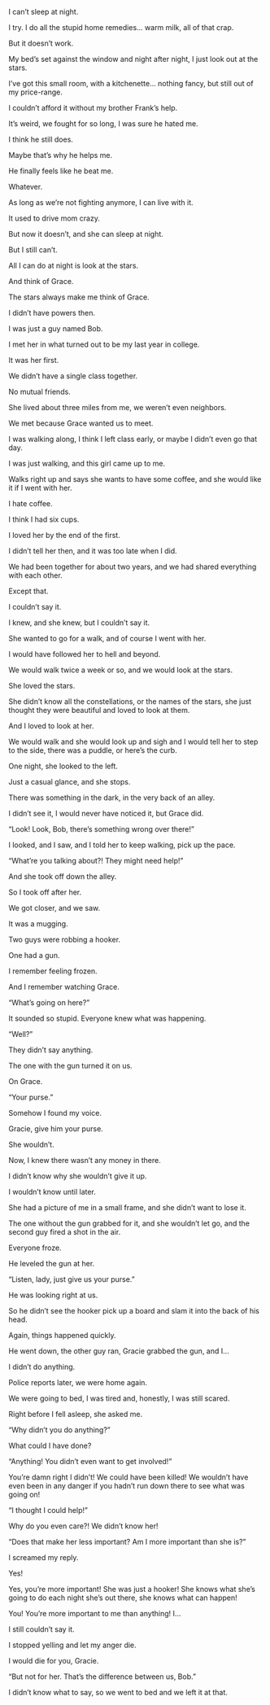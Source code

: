 I can’t sleep at night.

I try. I do all the stupid home remedies… warm milk, all of that crap.

But it doesn’t work.

My bed’s set against the window and night after night, I just look out at the stars.

I’ve got this small room, with a kitchenette… nothing fancy, but still out of my price-range.

I couldn’t afford it without my brother Frank’s help.

It’s weird, we fought for so long, I was sure he hated me.

I think he still does.

Maybe that’s why he helps me.

He finally feels like he beat me.

Whatever.

As long as we’re not fighting anymore, I can live with it.

It used to drive mom crazy.

But now it doesn’t, and she can sleep at night.

But I still can’t.

All I can do at night is look at the stars.

And think of Grace.

The stars always make me think of Grace.

I didn’t have powers then.

I was just a guy named Bob.

I met her in what turned out to be my last year in college.

It was her first.

We didn’t have a single class together.

No mutual friends.

She lived about three miles from me, we weren’t even neighbors.

We met because Grace wanted us to meet.

I was walking along, I think I left class early, or maybe I didn’t even go that day.

I was just walking, and this girl came up to me.

Walks right up and says she wants to have some coffee, and she would like it if I went with her.

I hate coffee.

I think I had six cups.

I loved her by the end of the first.

I didn’t tell her then, and it was too late when I did.

We had been together for about two years, and we had shared everything with each other.

Except that.

I couldn’t say it.

I knew, and she knew, but I couldn’t say it.

She wanted to go for a walk, and of course I went with her.

I would have followed her to hell and beyond.

We would walk twice a week or so, and we would look at the stars.

She loved the stars.

She didn’t know all the constellations, or the names of the stars, she just thought they were beautiful and loved to look at them.

And I loved to look at her.

We would walk and she would look up and sigh and I would tell her to step to the side, there was a puddle, or here’s the curb.

One night, she looked to the left.

Just a casual glance, and she stops.

There was something in the dark, in the very back of an alley.

I didn’t see it, I would never have noticed it, but Grace did.

“Look!  Look, Bob, there’s something wrong over there!”

I looked, and I saw, and I told her to keep walking, pick up the pace.

“What’re you talking about?!  They might need help!”

And she took off down the alley.

So I took off after her.

We got closer, and we saw.

It was a mugging.

Two guys were robbing a hooker.

One had a gun.

I remember feeling frozen.

And I remember watching Grace.

“What’s going on here?”

It sounded so stupid.  Everyone knew what was happening.

“Well?”

They didn’t say anything.

The one with the gun turned it on us.

On Grace.

“Your purse.”

Somehow I found my voice.

Gracie, give him your purse.

She wouldn’t.

Now, I knew there wasn’t any money in there.

I didn’t know why she wouldn’t give it up.

I wouldn’t know until later.

She had a picture of me in a small frame, and she didn’t want to lose it.

The one without the gun grabbed for it, and she wouldn’t let go, and the second guy fired a shot in the air.

Everyone froze.

He leveled the gun at her.

“Listen, lady, just give us your purse.”

He was looking right at us.

So he didn’t see the hooker pick up a board and slam it into the back of his head.

Again, things happened quickly.

He went down, the other guy ran, Gracie grabbed the gun, and I…

I didn’t do anything.

Police reports later, we were home again.

We were going to bed, I was tired and, honestly, I was still scared.

Right before I fell asleep, she asked me.

“Why didn’t you do anything?”

What could I have done?

“Anything!  You didn’t even want to get involved!”

You’re damn right I didn’t!  We could have been killed!  We wouldn’t have even been in any danger if you hadn’t run down there to see what was going on!

“I thought I could help!”

Why do you even care?!  We didn’t know her!

“Does that make her less important?  Am I more important than she is?”

I screamed my reply.

Yes!

Yes, you’re more important!  She was just a hooker!  She knows what she’s going to do each night she’s out there, she knows what can happen!

You!  You’re more important to me than anything!  I…

I still couldn’t say it.

I stopped yelling and let my anger die.

I would die for you, Gracie.

“But not for her.  That’s the difference between us, Bob.”

I didn’t know what to say, so we went to bed and we left it at that.
